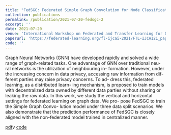 ```yaml
---
title: "FedSGC: Federated Simple Graph Convolution for Node Classification"
collection: publications
permalink: /publication/2021-07-20-fedsgc-2
excerpt: ''
date: 2021-07-20
venue: 'International Workshop on Federated and Transfer Learning for Data Sparsity and Confidentiality in Conjunction with IJCAI 2021 (FTL-IJCAI'21)'
paperurl: 'https://federated-learning.org/fl-ijcai-2021/FTL-IJCAI21_paper_5.pdf'
code: ''
---
```


Graph Neural Networks (GNN) have developed rapidly and solved a wide range of graph-related tasks. One advantage of GNN over traditional neu- ral networks is the utilization of neighbouring in- formation. However, under the increasing concern in data privacy, accessing raw information from dif- ferent parties may raise privacy concerns. To ad- dress this, federated learning, as a distributed learn- ing mechanism, is proposed to train models with decentralized data owned by different data parties without sharing or leaking the raw data. In this work, we study the vertical and horizontal settings for federated learning on graph data. We pro- pose FedSGC to train the Simple Graph Convo- lution model under three data split scenarios. We also demonstrate that the prediction performance of FedSGC is closely aligned with the non-federated model trained in centralized manner.

[pdf]()v
[code]()